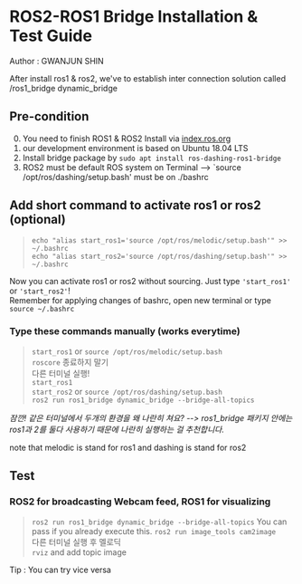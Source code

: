 # ROS2-ROS1 Bridge Installation & Test Guide
Author : GWANJUN SHIN

After install ros1 & ros2, we've to establish inter connection solution called /ros1_bridge dynamic_bridge



## Pre-condition 
0. You need to finish ROS1 & ROS2 Install via [index.ros.org](https://index.ros.org/doc/ros2/Installation/Dashing/Linux-Install-Debians/)
1. our development environment is based on Ubuntu 18.04 LTS
2. Install bridge package by `sudo apt install ros-dashing-ros1-bridge`
3. ROS2 must be default ROS system on Terminal --> `source /opt/ros/dashing/setup.bash' must be on ./bashrc

## Add short command to activate ros1 or ros2 (optional)
> `echo "alias start_ros1='source /opt/ros/melodic/setup.bash'" >> ~/.bashrc`   
> `echo "alias start_ros2='source /opt/ros/dashing/setup.bash'" >> ~/.bashrc`   

Now you can activate ros1 or ros2 without sourcing. Just type `'start_ros1'` or `'start_ros2'`!   
Remember for applying changes of bashrc, open new terminal or type `source ~/.bashrc`      

### Type these commands manually (works everytime)
> `start_ros1`  or `source /opt/ros/melodic/setup.bash`   
> `roscore`   종료하지 말기   
> 다른 터미널 실행!   
> `start_ros1`    
> `start_ros2`   or `source /opt/ros/dashing/setup.bash`          
> `ros2 run ros1_bridge dynamic_bridge --bridge-all-topics`      

 _잠깐! 같은 터미널에서 두개의 환경을 왜 나란히 쳐요? --> ros1_bridge 패키지 안에는 ros1과 2를 둘다 사용하기 때문에 나란히 실행하는 걸 추천합니다._
 

note that melodic is stand for ros1 and dashing is stand for ros2


## Test
### ROS2 for broadcasting Webcam feed, ROS1 for visualizing
> `ros2 run ros1_bridge dynamic_bridge --bridge-all-topics`    You can pass if you already execute this.
> `ros2 run image_tools cam2image`   
> 다른 터미널 실행 후 멜로딕    
> `rviz` and add topic image

Tip : You can try vice versa

